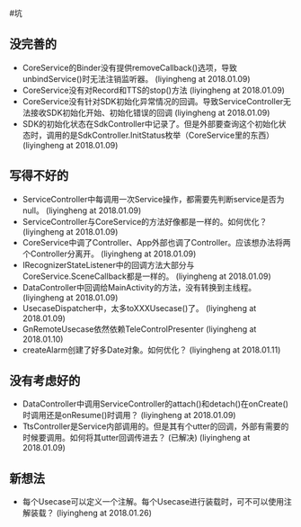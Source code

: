 #坑


## 没完善的
+ CoreService的Binder没有提供removeCallback()选项，导致unbindService()时无法注销监听器。   (liyingheng at 2018.01.09)
+ CoreService没有对Record和TTS的stop()方法     (liyingheng at 2018.01.09)
+ CoreService没有针对SDK初始化异常情况的回调。导致ServiceController无法接收SDK初始化开始、初始化错误的回调      (liyingheng at 2018.01.09)
+ SDK的初始化状态在SdkController中记录了。但是外部要查询这个初始化状态时，调用的是SdkController.InitStatus枚举（CoreService里的东西）   (liyingheng at 2018.01.09)


## 写得不好的
+ ServiceController中每调用一次Service操作，都需要先判断service是否为null。    (liyingheng at 2018.01.09)
+ ServiceController与CoreService的方法好像都是一样的。如何优化？ (liyingheng at 2018.01.09)
+ CoreService中调了Controller、App外部也调了Controller。应该想办法将两个Controller分离开。    (liyingheng at 2018.01.09)
+ IRecognizerStateListener中的回调方法大部分与CoreService.SceneCallback都是一样的。 (liyingheng at 2018.01.09)
+ DataController中回调给MainActivity的方法，没有转换到主线程。   (liyingheng at 2018.01.09)
+ UsecaseDispatcher中，太多toXXXUsecase()了。 (liyingheng at 2018.01.09)
+ GnRemoteUsecase依然依赖TeleControlPresenter   (liyingheng at 2018.01.10)
+ createAlarm创建了好多Date对象。如何优化？  (liyingheng at 2018.01.11)


## 没有考虑好的
+ DataController中调用ServiceController的attach()和detach()在onCreate()时调用还是onResume()时调用？    (liyingheng at 2018.01.09)
+ TtsController是Service内部调用的。但是其有个utter的回调，外部有需要的时候要调用。如何将其utter回调传进去？  (已解决) (liyingheng at 2018.01.09)


## 新想法
+ 每个Usecase可以定义一个注解。每个Usecase进行装载时，可不可以使用注解装载？  (liyingheng at 2018.01.26)